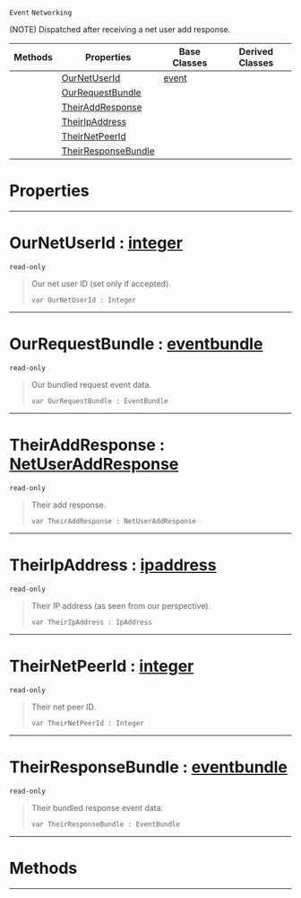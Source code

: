  `Event` `Networking`



(NOTE) Dispatched after receiving a net user add response.

|Methods|Properties|Base Classes|Derived Classes|
|---|---|---|---|
| |[ OurNetUserId](https://github.com/PlasmaEngine/PlasmaDocs/tree/master/docs/C%2B%2B/code_reference/class_reference/netpeerreceiveduseraddresponse.markdown#ournetuserid-plasma-engine)|[event](https://github.com/PlasmaEngine/PlasmaDocs/tree/master/docs/C%2B%2B/code_reference/class_reference/event.markdown)| |
| |[ OurRequestBundle](https://github.com/PlasmaEngine/PlasmaDocs/tree/master/docs/C%2B%2B/code_reference/class_reference/netpeerreceiveduseraddresponse.markdown#ourrequestbundle-plasma-en)| | |
| |[ TheirAddResponse](https://github.com/PlasmaEngine/PlasmaDocs/tree/master/docs/C%2B%2B/code_reference/class_reference/netpeerreceiveduseraddresponse.markdown#theiraddresponse-plasma-en)| | |
| |[ TheirIpAddress](https://github.com/PlasmaEngine/PlasmaDocs/tree/master/docs/C%2B%2B/code_reference/class_reference/netpeerreceiveduseraddresponse.markdown#theiripaddress-plasma-engi)| | |
| |[ TheirNetPeerId](https://github.com/PlasmaEngine/PlasmaDocs/tree/master/docs/C%2B%2B/code_reference/class_reference/netpeerreceiveduseraddresponse.markdown#theirnetpeerid-plasma-engi)| | |
| |[ TheirResponseBundle](https://github.com/PlasmaEngine/PlasmaDocs/tree/master/docs/C%2B%2B/code_reference/class_reference/netpeerreceiveduseraddresponse.markdown#theirresponsebundle-plasma)| | |


 #  Properties


---  
 #  OurNetUserId : [integer](https://github.com/PlasmaEngine/PlasmaDocs/tree/master/docs/C%2B%2B/code_reference/lightning_base_types/integer.markdown)

 `read-only`

> Our net user ID (set only if accepted).
> ``` lang=cpp, name=Lightning
> var OurNetUserId : Integer


---  
 #  OurRequestBundle : [eventbundle](https://github.com/PlasmaEngine/PlasmaDocs/tree/master/docs/C%2B%2B/code_reference/class_reference/eventbundle.markdown)

 `read-only`

> Our bundled request event data.
> ``` lang=cpp, name=Lightning
> var OurRequestBundle : EventBundle


---  
 #  TheirAddResponse : [NetUserAddResponse](https://github.com/PlasmaEngine/PlasmaDocs/tree/master/docs/C%2B%2B/code_reference/enum_reference.markdown#netuseraddresponse)

 `read-only`

> Their add response.
> ``` lang=cpp, name=Lightning
> var TheirAddResponse : NetUserAddResponse


---  
 #  TheirIpAddress : [ipaddress](https://github.com/PlasmaEngine/PlasmaDocs/tree/master/docs/C%2B%2B/code_reference/class_reference/ipaddress.markdown)

 `read-only`

> Their IP address (as seen from our perspective).
> ``` lang=cpp, name=Lightning
> var TheirIpAddress : IpAddress


---  
 #  TheirNetPeerId : [integer](https://github.com/PlasmaEngine/PlasmaDocs/tree/master/docs/C%2B%2B/code_reference/lightning_base_types/integer.markdown)

 `read-only`

> Their net peer ID.
> ``` lang=cpp, name=Lightning
> var TheirNetPeerId : Integer


---  
 #  TheirResponseBundle : [eventbundle](https://github.com/PlasmaEngine/PlasmaDocs/tree/master/docs/C%2B%2B/code_reference/class_reference/eventbundle.markdown)

 `read-only`

> Their bundled response event data.
> ``` lang=cpp, name=Lightning
> var TheirResponseBundle : EventBundle


---  
 #  Methods


---  
 

 